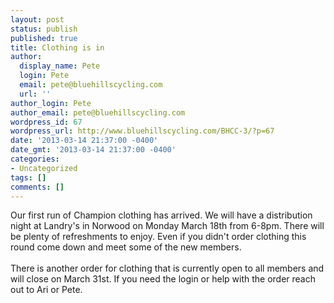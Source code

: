 ```yaml
---
layout: post
status: publish
published: true
title: Clothing is in
author:
  display_name: Pete
  login: Pete
  email: pete@bluehillscycling.com
  url: ''
author_login: Pete
author_email: pete@bluehillscycling.com
wordpress_id: 67
wordpress_url: http://www.bluehillscycling.com/BHCC-3/?p=67
date: '2013-03-14 21:37:00 -0400'
date_gmt: '2013-03-14 21:37:00 -0400'
categories:
- Uncategorized
tags: []
comments: []
---
```

<p>Our first run of Champion clothing has arrived. We will have a distribution night at Landry's in Norwood on Monday March 18th from 6-8pm. There will be plenty of refreshments to enjoy. Even if you didn't order clothing this round come down and meet some of the new members.<br><br>There is another order for clothing that is currently open to all members and will close on March 31st. If you need the login or help with the order reach out to Ari or Pete.</p>

